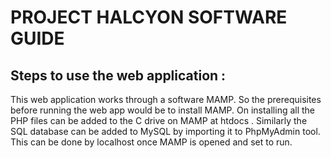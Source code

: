 # PROJECT HALCYON SOFTWARE GUIDE

## Steps to use the web application : 

This web application works through a software MAMP.
So the prerequisites before running the web app would be to install MAMP. On installing all the PHP files can be added to the C drive on MAMP at htdocs . Similarly the SQL database can be added to MySQL by importing it to PhpMyAdmin tool. This can be done by localhost once MAMP is opened and set to run.
